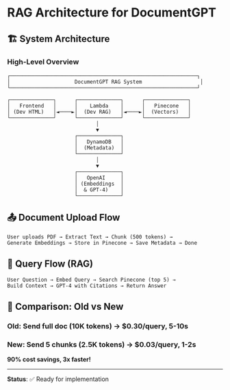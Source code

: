 # RAG Architecture for DocumentGPT

## 🏗️ System Architecture

### High-Level Overview

```
┌─────────────────────────────────────────────────────────────┐
│                     DocumentGPT RAG System                   │
└─────────────────────────────────────────────────────────────┘

┌──────────────┐      ┌──────────────┐      ┌──────────────┐
│   Frontend   │      │    Lambda    │      │   Pinecone   │
│ (Dev HTML)   │◄────►│  (Dev RAG)   │◄────►│  (Vectors)   │
└──────────────┘      └──────────────┘      └──────────────┘
                             │
                             ▼
                      ┌──────────────┐
                      │   DynamoDB   │
                      │  (Metadata)  │
                      └──────────────┘
                             │
                             ▼
                      ┌──────────────┐
                      │   OpenAI     │
                      │ (Embeddings  │
                      │  & GPT-4)    │
                      └──────────────┘
```

## 📤 Document Upload Flow

```
User uploads PDF → Extract Text → Chunk (500 tokens) → 
Generate Embeddings → Store in Pinecone → Save Metadata → Done
```

## 💬 Query Flow (RAG)

```
User Question → Embed Query → Search Pinecone (top 5) → 
Build Context → GPT-4 with Citations → Return Answer
```

## 🔄 Comparison: Old vs New

### Old: Send full doc (10K tokens) → $0.30/query, 5-10s
### New: Send 5 chunks (2.5K tokens) → $0.03/query, 1-2s

**90% cost savings, 3x faster!**

---

**Status**: ✅ Ready for implementation
